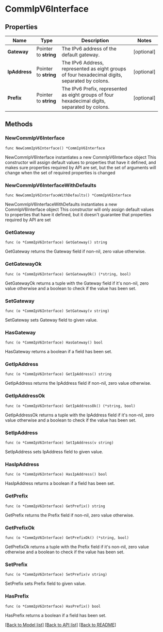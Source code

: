 # CommIpV6Interface

## Properties

Name | Type | Description | Notes
------------ | ------------- | ------------- | -------------
**Gateway** | Pointer to **string** | The IPv6 address of the default gateway. | [optional] 
**IpAddress** | Pointer to **string** | The IPv6 Address, represented as eight groups of four hexadecimal digits, separated by colons. | [optional] 
**Prefix** | Pointer to **string** | The IPv6 Prefix, represented as eight groups of four hexadecimal digits, separated by colons. | [optional] 

## Methods

### NewCommIpV6Interface

`func NewCommIpV6Interface() *CommIpV6Interface`

NewCommIpV6Interface instantiates a new CommIpV6Interface object
This constructor will assign default values to properties that have it defined,
and makes sure properties required by API are set, but the set of arguments
will change when the set of required properties is changed

### NewCommIpV6InterfaceWithDefaults

`func NewCommIpV6InterfaceWithDefaults() *CommIpV6Interface`

NewCommIpV6InterfaceWithDefaults instantiates a new CommIpV6Interface object
This constructor will only assign default values to properties that have it defined,
but it doesn't guarantee that properties required by API are set

### GetGateway

`func (o *CommIpV6Interface) GetGateway() string`

GetGateway returns the Gateway field if non-nil, zero value otherwise.

### GetGatewayOk

`func (o *CommIpV6Interface) GetGatewayOk() (*string, bool)`

GetGatewayOk returns a tuple with the Gateway field if it's non-nil, zero value otherwise
and a boolean to check if the value has been set.

### SetGateway

`func (o *CommIpV6Interface) SetGateway(v string)`

SetGateway sets Gateway field to given value.

### HasGateway

`func (o *CommIpV6Interface) HasGateway() bool`

HasGateway returns a boolean if a field has been set.

### GetIpAddress

`func (o *CommIpV6Interface) GetIpAddress() string`

GetIpAddress returns the IpAddress field if non-nil, zero value otherwise.

### GetIpAddressOk

`func (o *CommIpV6Interface) GetIpAddressOk() (*string, bool)`

GetIpAddressOk returns a tuple with the IpAddress field if it's non-nil, zero value otherwise
and a boolean to check if the value has been set.

### SetIpAddress

`func (o *CommIpV6Interface) SetIpAddress(v string)`

SetIpAddress sets IpAddress field to given value.

### HasIpAddress

`func (o *CommIpV6Interface) HasIpAddress() bool`

HasIpAddress returns a boolean if a field has been set.

### GetPrefix

`func (o *CommIpV6Interface) GetPrefix() string`

GetPrefix returns the Prefix field if non-nil, zero value otherwise.

### GetPrefixOk

`func (o *CommIpV6Interface) GetPrefixOk() (*string, bool)`

GetPrefixOk returns a tuple with the Prefix field if it's non-nil, zero value otherwise
and a boolean to check if the value has been set.

### SetPrefix

`func (o *CommIpV6Interface) SetPrefix(v string)`

SetPrefix sets Prefix field to given value.

### HasPrefix

`func (o *CommIpV6Interface) HasPrefix() bool`

HasPrefix returns a boolean if a field has been set.


[[Back to Model list]](../README.md#documentation-for-models) [[Back to API list]](../README.md#documentation-for-api-endpoints) [[Back to README]](../README.md)


